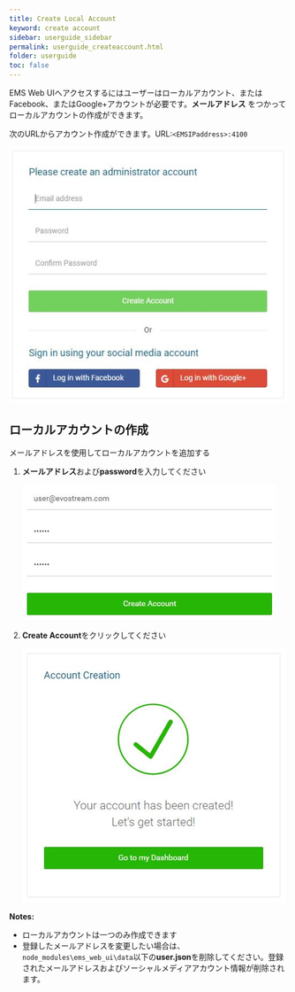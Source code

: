 ```yaml
---
title: Create Local Account
keyword: create account
sidebar: userguide_sidebar
permalink: userguide_createaccount.html
folder: userguide
toc: false
---
```


EMS Web UIへアクセスするにはユーザーはローカルアカウント、またはFacebook、またはGoogle+アカウントが必要です。**メールアドレス** をつかってローカルアカウントの作成ができます。


次のURLからアカウント作成ができます。URL:`<EMSIPaddress>:4100`

![](images/userguide/signup.JPG)



## ローカルアカウントの作成

メールアドレスを使用してローカルアカウントを追加する

1. **メールアドレス**および**password**を入力してください

   ![](images/userguide/email.JPG)

2. **Create Account**をクリックしてください

   ![](images/userguide/accountcreationsuccess.JPG)



**Notes:**

- ローカルアカウントは一つのみ作成できます
- 登録したメールアドレスを変更したい場合は、`node_modules\ems_web_ui\data`以下の**user.json**を削除してください。登録されたメールアドレスおよびソーシャルメディアアカウント情報が削除されます。
